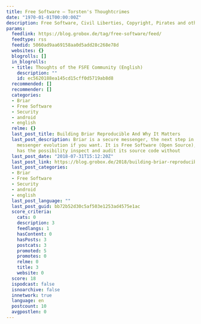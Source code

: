 ```yaml
---
title: Free Software – Torsten's Thoughtcrimes
date: "1970-01-01T00:00:00Z"
description: Free Software, Civil Liberties, Copyright, Pirates and other stuff
params:
  feedlink: https://blog.grobox.de/tag/free-software/feed/
  feedtype: rss
  feedid: 5060ad9aa69158aa0d5add28c268e78d
  websites: {}
  blogrolls: []
  in_blogrolls:
  - title: Thoughts of the FSFE Community (English)
    description: ""
    id: ec5620188ea145cd15cff0d5719ab8d8
  recommended: []
  recommender: []
  categories:
  - Briar
  - Free Software
  - Security
  - android
  - english
  relme: {}
  last_post_title: Building Briar Reproducible And Why It Matters
  last_post_description: Briar is a secure messenger, the next step in the crypto
    messenger evolution if you want. It is Free Software (Open Source), so everybody
    has the possibility inspect and audit its source code without
  last_post_date: "2018-07-31T15:12:20Z"
  last_post_link: https://blog.grobox.de/2018/building-briar-reproducible-and-why-it-matters/
  last_post_categories:
  - Briar
  - Free Software
  - Security
  - android
  - english
  last_post_language: ""
  last_post_guid: bb72b52d30c5af503e1253ad4575e1ac
  score_criteria:
    cats: 0
    description: 3
    feedlangs: 1
    hasContent: 0
    hasPosts: 3
    postcats: 3
    promoted: 5
    promotes: 0
    relme: 0
    title: 3
    website: 0
  score: 18
  ispodcast: false
  isnoarchive: false
  innetwork: true
  language: en
  postcount: 10
  avgpostlen: 0
---
```

